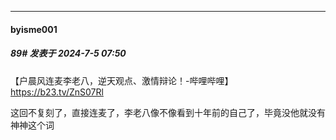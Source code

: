 ﻿
*****

####  byisme001  
##### 89#       发表于 2024-7-5 07:50

【户晨风连麦李老八，逆天观点、激情辩论！-哔哩哔哩】 https://b23.tv/ZnS07Rl

这回不复刻了，直接连麦了，李老八像不像看到十年前的自己了，毕竟没他就没有神神这个词

